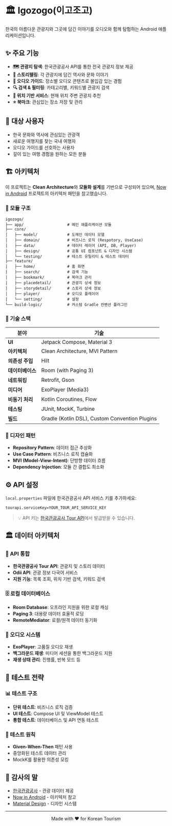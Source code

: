 # 🏛️ Igozogo(이고조고)

한국의 아름다운 관광지와 그곳에 담긴 이야기를 오디오와 함께 탐험하는 Android 애플리케이션입니다.

## ✨ 주요 기능

- **🗺️ 관광지 탐색**: 한국관광공사 API를 통한 전국 관광지 정보 제공
- **📖 스토리텔링**: 각 관광지에 담긴 역사와 문화 이야기
- **🎵 오디오 가이드**: 장소별 오디오 콘텐츠로 몰입감 있는 경험
- **🔍 검색 & 필터링**: 카테고리별, 키워드별 관광지 검색
- **📍 위치 기반 서비스**: 현재 위치 주변 관광지 추천
- **⭐ 북마크**: 관심있는 장소 저장 및 관리

## 🎯 대상 사용자

- 한국 문화와 역사에 관심있는 관광객
- 새로운 여행지를 찾는 국내 여행자
- 오디오 가이드를 선호하는 사용자
- 깊이 있는 여행 경험을 원하는 모든 분들

## 🏗️ 아키텍처

이 프로젝트는 **Clean Architecture**와 **모듈화 설계**를 기반으로 구성되어
있으며, [Now in Android](https://github.com/android/nowinandroid) 프로젝트의 아키텍처 패턴을 참고했습니다.

### 📁 모듈 구조

```
igozogo/
├── app/                   # 메인 애플리케이션 모듈
├── core/
│   ├── model/             # 도메인 데이터 모델
│   ├── domain/            # 비즈니스 로직 (Respotory, UseCase)
│   ├── data/              # 데이터 레이어 (API, DB, Player)
│   ├── design/            # 공통 UI 컴포넌트 & 디자인 시스템
│   └── testing/           # 테스트 유틸리티 & 테스트 데이터
├── feature/
│   ├── home/              # 홈 화면
│   ├── search/            # 검색 기능
│   ├── bookmark/          # 북마크 관리
│   ├── placedetail/       # 관광지 상세 정보
│   ├── storydetail/       # 스토리 상세 정보
│   ├── player/            # 오디오 플레이어
│   └── setting/           # 설정
└── build-logic/           # 커스텀 Gradle 컨벤션 플러그인
```

### 🔧 기술 스택

| 분야         | 기술                                             |
|------------|------------------------------------------------|
| **UI**     | Jetpack Compose, Material 3                    |
| **아키텍처**   | Clean Architecture, MVI Pattern                |
| **의존성 주입** | Hilt                                           |
| **데이터베이스** | Room (with Paging 3)                           |
| **네트워킹**   | Retrofit, Gson                                 |
| **미디어**    | ExoPlayer (Media3)                             |
| **비동기 처리** | Kotlin Coroutines, Flow                        |
| **테스팅**    | JUnit, MockK, Turbine                          |
| **빌드**     | Gradle (Kotlin DSL), Custom Convention Plugins |

### 🎨 디자인 패턴

- **Repository Pattern**: 데이터 접근 추상화
- **Use Case Pattern**: 비즈니스 로직 캡슐화
- **MVI (Model-View-Intent)**: 단방향 데이터 흐름
- **Dependency Injection**: 모듈 간 결합도 최소화

## ⚙️ API 설정

`local.properties` 파일에 한국관광공사 API 서비스 키를 추가하세요:
```properties
tourapi.serviceKey=YOUR_TOUR_API_SERVICE_KEY
```

> 💡 API 키는 [한국관광공사 Tour API](https://www.data.go.kr/tcs/dss/selectApiDataDetailView.do?publicDataPk=15101578)에서 발급받을 수 있습니다.

## 🏛️ 데이터 아키텍처

### 📡 API 통합

- **한국관광공사 Tour API**: 관광지 및 스토리 데이터
- **Odii API**: 관광 정보 다국어 서비스
- **지원 기능**: 목록 조회, 위치 기반 검색, 키워드 검색

### 🗄️ 로컬 데이터베이스

- **Room Database**: 오프라인 지원을 위한 로컬 캐싱
- **Paging 3**: 대용량 데이터 효율적 로딩
- **RemoteMediator**: 로컬/원격 데이터 동기화

### 🎵 오디오 시스템

- **ExoPlayer**: 고품질 오디오 재생
- **백그라운드 재생**: 미디어 세션을 통한 백그라운드 지원
- **재생 상태 관리**: 진행률, 반복 모드 등

## 🧪 테스트 전략

### 📊 테스트 구조

- **단위 테스트**: 비즈니스 로직 검증
- **UI 테스트**: Compose UI 및 ViewModel 테스트
- **통합 테스트**: 데이터베이스 및 API 연동 테스트

### 🎯 테스트 원칙

- **Given-When-Then** 패턴 사용
- 중앙화된 테스트 데이터 관리
- MockK를 활용한 의존성 모킹


## 🙏 감사의 말

- [한국관광공사](https://www.visitkorea.or.kr/) - 관광 데이터 제공
- [Now in Android](https://github.com/android/nowinandroid) - 아키텍처 참고
- [Material Design](https://material.io/) - 디자인 시스템

---

<p align="center">
  Made with ❤️ for Korean Tourism
</p>